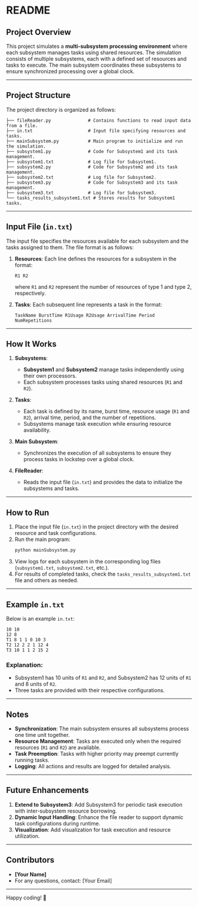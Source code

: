 # README

## Project Overview

This project simulates a **multi-subsystem processing environment** where each subsystem manages tasks using shared resources. The simulation consists of multiple subsystems, each with a defined set of resources and tasks to execute. The main subsystem coordinates these subsystems to ensure synchronized processing over a global clock.

---

## Project Structure

The project directory is organized as follows:

```
├── fileReader.py              # Contains functions to read input data from a file.
├── in.txt                     # Input file specifying resources and tasks.
├── mainSubsystem.py           # Main program to initialize and run the simulation.
├── subsystem1.py              # Code for Subsystem1 and its task management.
├── subsystem1.txt             # Log file for Subsystem1.
├── subsystem2.py              # Code for Subsystem2 and its task management.
├── subsystem2.txt             # Log file for Subsystem2.
├── subsystem3.py              # Code for Subsystem3 and its task management.
├── subsystem3.txt             # Log file for Subsystem3.
└── tasks_results_subsystem1.txt # Stores results for Subsystem1 tasks.
```

---

## Input File (`in.txt`)

The input file specifies the resources available for each subsystem and the tasks assigned to them. The file format is as follows:

1. **Resources**: Each line defines the resources for a subsystem in the format:
   ```
   R1 R2
   ```
   where `R1` and `R2` represent the number of resources of type 1 and type 2, respectively.

2. **Tasks**: Each subsequent line represents a task in the format:
   ```
   TaskName BurstTime R1Usage R2Usage ArrivalTime Period NumRepetitions
   ```

---

## How It Works

1. **Subsystems**:
   - **Subsystem1** and **Subsystem2** manage tasks independently using their own processors.
   - Each subsystem processes tasks using shared resources (`R1` and `R2`).

2. **Tasks**:
   - Each task is defined by its name, burst time, resource usage (`R1` and `R2`), arrival time, period, and the number of repetitions.
   - Subsystems manage task execution while ensuring resource availability.

3. **Main Subsystem**:
   - Synchronizes the execution of all subsystems to ensure they process tasks in lockstep over a global clock.

4. **FileReader**:
   - Reads the input file (`in.txt`) and provides the data to initialize the subsystems and tasks.

---

## How to Run

1. Place the input file (`in.txt`) in the project directory with the desired resource and task configurations.
2. Run the main program:
   ```bash
   python mainSubsystem.py
   ```
3. View logs for each subsystem in the corresponding log files (`subsystem1.txt`, `subsystem2.txt`, etc.).
4. For results of completed tasks, check the `tasks_results_subsystem1.txt` file and others as needed.

---

## Example `in.txt`

Below is an example `in.txt`:

```
10 10
12 8
T1 8 1 1 0 10 3
T2 12 2 2 1 12 4
T3 10 1 1 2 15 2
```

### Explanation:
- Subsystem1 has 10 units of `R1` and `R2`, and Subsystem2 has 12 units of `R1` and 8 units of `R2`.
- Three tasks are provided with their respective configurations.

---

## Notes

- **Synchronization**: The main subsystem ensures all subsystems process one time unit together.
- **Resource Management**: Tasks are executed only when the required resources (`R1` and `R2`) are available.
- **Task Preemption**: Tasks with higher priority may preempt currently running tasks.
- **Logging**: All actions and results are logged for detailed analysis.

---

## Future Enhancements

1. **Extend to Subsystem3**: Add Subsystem3 for periodic task execution with inter-subsystem resource borrowing.
2. **Dynamic Input Handling**: Enhance the file reader to support dynamic task configurations during runtime.
3. **Visualization**: Add visualization for task execution and resource utilization.

---

## Contributors

- **[Your Name]**
- For any questions, contact: [Your Email]

--- 

Happy coding! 🚀
